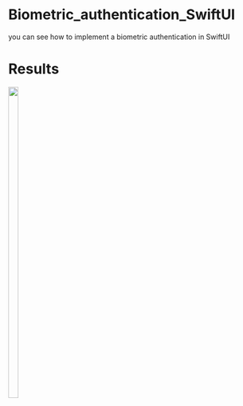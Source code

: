 # Biometric_authentication_SwiftUI
you can see how to implement a biometric authentication in SwiftUI
# Results
<img src="https://user-images.githubusercontent.com/100163682/163650132-946219be-12b2-4c3f-8d99-c48a3af6e8a5.gif" height="40%" width="20%" />
